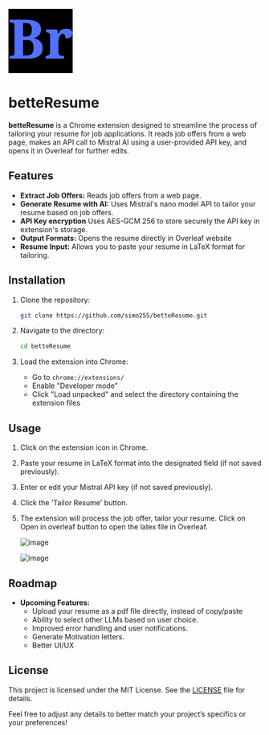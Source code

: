 ![image](https://github.com/simo255/betteResume/blob/main/icons/icon128.png)

# betteResume

**betteResume** is a Chrome extension designed to streamline the process of tailoring your resume for job applications. It reads job offers from a web page, makes an API call to Mistral AI using a user-provided API key, and opens it in Overleaf for further edits.

## Features

- **Extract Job Offers:** Reads job offers from a web page.
- **Generate Resume with AI:** Uses Mistral's nano model API to tailor your resume based on job offers.
- **API Key encryption** Uses AES-GCM 256 to store securely the API key in extension's storage.
- **Output Formats:** Opens the resume directly in Overleaf website
- **Resume Input:** Allows you to paste your resume in LaTeX format for tailoring.

## Installation

1. Clone the repository:

    ```bash
    git clone https://github.com/simo255/betteResume.git
    ```

2. Navigate to the directory:

    ```bash
    cd betteResume
    ```

3. Load the extension into Chrome:
   - Go to `chrome://extensions/`
   - Enable "Developer mode"
   - Click "Load unpacked" and select the directory containing the extension files

## Usage

1. Click on the extension icon in Chrome.
2. Paste your resume in LaTeX format into the designated field (if not saved previously).
3. Enter or edit your Mistral API key (if not saved previously).
4. Click the 'Tailor Resume' button.
5. The extension will process the job offer, tailor your resume. Click on Open in overleaf button to open the latex file in Overleaf.

   ![image](https://github.com/user-attachments/assets/3bcef3e8-65f5-47a1-8484-bbd40c672b26)

   ![image](https://github.com/user-attachments/assets/77fcf86b-c4e9-41c7-bdbd-557cc6b48ada)




## Roadmap

- **Upcoming Features:**
  - Upload your resume as a pdf file directly, instead of copy/paste
  - Ability to select other LLMs based on user choice.
  - Improved error handling and user notifications.
  - Generate Motivation letters.
  - Better UI/UX

## License

This project is licensed under the MIT License. See the [LICENSE](LICENSE) file for details.


Feel free to adjust any details to better match your project’s specifics or your preferences!
